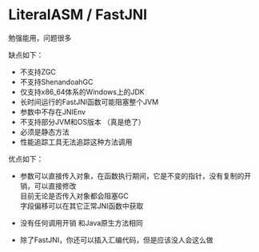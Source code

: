 # LiteralASM / FastJNI
勉强能用，问题很多  

缺点如下：  
- 不支持ZGC  
- 不支持ShenandoahGC  
- 仅支持x86_64体系的Windows上的JDK  
- 长时间运行的FastJNI函数可能阻塞整个JVM  
- 参数中不存在JNIEnv
- 不支持部分JVM和OS版本 （真是绝了）
- 必须是静态方法
- 性能追踪工具无法追踪这种方法调用

优点如下：
- 参数可以直接传入对象，在函数执行期间，它是不变的指针，没有复制的开销，可以直接修改  
目前无论是否传入对象都会阻塞GC  
字段偏移可以在其它正常JNI函数中获取

- 没有任何调用开销 和Java原生方法相同
- 除了FastJNI，你还可以插入汇编代码，但是应该没人会这么做